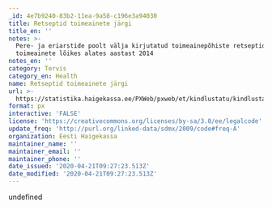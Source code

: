 ```yaml
---
_id: 4e7b9240-83b2-11ea-9a58-c196e3a94030
title: Retseptid toimeainete järgi
title_en: ''
notes: >-
  Pere- ja eriarstide poolt välja kirjutatud toimeainepõhiste retseptide osakaal
  toimeainete lõikes alates aastast 2014
notes_en: ''
category: Tervis
category_en: Health
name: Retseptid toimeainete järgi
url: >-
  https://statistika.haigekassa.ee/PXWeb/pxweb/et/kindlustatu/kindlustatu__Ravimid%20ja%20meditsiiniseadmed/ATC10.px/?rxid=1640cdbb-94c6-462e-8afa-fb7957bf1b9d
format: px
interactive: 'FALSE'
license: 'https://creativecommons.org/licenses/by-sa/3.0/ee/legalcode'
update_freq: 'http://purl.org/linked-data/sdmx/2009/code#freq-A'
organization: Eesti Haigekassa
maintainer_name: ''
maintainer_email: ''
maintainer_phone: ''
date_issued: '2020-04-21T09:27:23.513Z'
date_modified: '2020-04-21T09:27:23.513Z'
---
```

undefined
